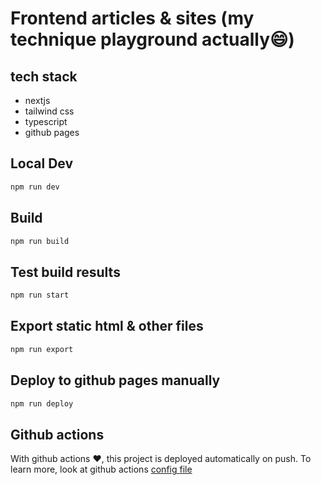 # Frontend articles & sites (my technique playground actually😄)
## tech stack
  - nextjs
  - tailwind css
  - typescript
  - github pages
## Local Dev

```bash
npm run dev
```

## Build

```bash
npm run build
```

## Test build results

```bash
npm run start
```

## Export static html & other files

```bash
npm run export
```

## Deploy to github pages manually

```bash
npm run deploy
```

## Github actions
With github actions ❤, this project is deployed automatically on push.
To learn more, look at github actions [config file](./.github/workflows/main.yml)




